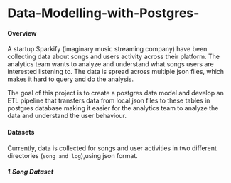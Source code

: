 # Data-Modelling-with-Postgres-

#### Overview
A startup Sparkify (imaginary music streaming company) have been collecting data about songs and users activity across their platform. The analytics team wants to analyze and understand what songs users are interested listening to. The data is spread across multiple json files, which makes it hard to query and do the analysis.

The goal of this project is to create a postgres data model and develop an ETL pipeline that transfers data from local json files to these tables in postgres database making it easier for the analytics team to analyze the data and understand the user behaviour. 


#### Datasets
Currently, data is collected for songs and user activities in two different directories (`song and log`),using json format.

##### 1.Song Dataset
